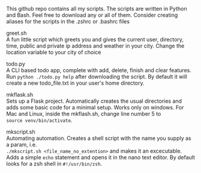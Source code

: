 This github repo contains all my scripts. The scripts are written in Python and Bash. Feel free to download any or all of them. Consider creating aliases for the scripts in the .zshrc or .bashrc files

greet.sh
</br>
A fun little script which greets you and gives the current user, directory, time, public and private ip address and weather in your city. Change the location variable to your city of choice

todo.py
</br>
A CLI based todo app, complete with add, delete, finish and clear features. Run ```python ./todo.py help``` after downloading the script. By default it will create a new todo_file.txt in your user's home directory.

mkflask.sh
</br>
Sets up a Flask project. Automatically creates the usual directories and adds some basic code for a minimal setup. Works only on windows. For Mac and Linux, inside the mkflash.sh, change line number 5 to </br> ```source venv/bin/activate```.

mkscript.sh
</br>
Automating automation. Creates a shell script with the name you supply as a param, i.e. </br> ```./mkscript.sh <file_name_no_extention>``` and makes it an excecutable. Adds a simple ```echo``` statement and opens it in the nano text editor. By default looks for a zsh shell in ```#!/usr/bin/zsh```.

